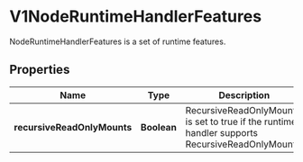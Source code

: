 

# V1NodeRuntimeHandlerFeatures

NodeRuntimeHandlerFeatures is a set of runtime features.
## Properties

Name | Type | Description | Notes
------------ | ------------- | ------------- | -------------
**recursiveReadOnlyMounts** | **Boolean** | RecursiveReadOnlyMounts is set to true if the runtime handler supports RecursiveReadOnlyMounts. |  [optional]




